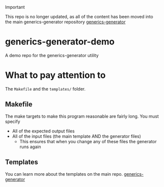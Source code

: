> [!IMPORTANT]  
> This repo is no longer updated, as all of the content has been moved into the main generics-generator repository
> [generics-generator](https://github.com/rfmineguy/generics-generator)


# generics-generator-demo
A demo repo for the generics-generator utility

# What to pay attention to
The `Makefile` and the `templates/` folder.

## Makefile
The make targets to make this program reasonable are fairly long.
You must specify
- All of the expected output files
- All of the input files (the main template AND the generator files)
    * This ensures that when you change any of these files the generator runs again

## Templates
You can learn more about the templates on the main repo. [generics-generator](https://github.com/rfmineguy/generics-generator)
